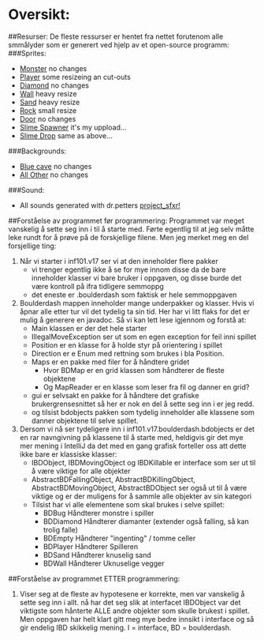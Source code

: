# Oversikt:
##Resurser:
De fleste ressurser er hentet fra nettet forutenom alle smmålyder som er generert ved hjelp
av et open-source programm:
###Sprites:
* <a href='http://opengameart.org/content/10-basic-rpg-enemies'>Monster</a> no changes
* <a href='http://opengameart.org/content/business-of-rage-characeter-beatemup-2d'>Player</a> some resizeing an cut-outs
* <a href='http://opengameart.org/content/gem-icons'>Diamond</a> no changes
* <a href='http://opengameart.org/content/metalstone-textures'>Wall</a> heavy resize
* <a href='http://opengameart.org/content/hand-painted-texture-sandstone'>Sand</a> heavy resize
* <a href='http://opengameart.org/content/forest-scene-items-animated-slimeexp-orbs'>Rock</a> small resize
* <a href='http://opengameart.org/content/basic-map-32x32-by-silver-iv'>Door</a> no changes
* <a href='http://opengameart.org/content/slime-1'>Slime Spawner</a> it's my uppload...
* <a href='http://opengameart.org/content/slime-1'>Slime Drop</a> same as above...

###Backgrounds:
* <a href='http://opengameart.org/content/seamless-cave-background'>Blue cave</a> no changes
* <a href='http://opengameart.org/content/backgrounds-0'>All Other</a> no changes

###Sound:
* All sounds generated with dr.petters <a href='http://www.drpetter.se/project_sfxr.html'>project_sfxr!</a>

##Forståelse av programmet før programmering:
Programmet var meget vanskelig å sette seg inn i til å starte med. Førte egentlig til at jeg selv
måtte leke rundt for å prøve på de forskjellige filene. Men jeg merket meg en del forsjellige ting:
1) Når vi starter i inf101.v17 ser vi at den inneholder flere pakker
    * vi trenger egentlig ikke å se for mye innom disse da de bare inneholder klasser vi
    bare bruker i oppgaven, og disse burde det være kontroll på ifra tidligere semmoppg
    * det eneste er .boulderdash som faktisk er hele semmoppgaven
2) Boulderdash mappen inneholder mange underpakker og klasser. Hvis vi åpnar alle etter tur
vil det tydelig ta sin tid. Her har vi litt flaks for det er mulig å generere en javadoc.
Så vi kan lett lese igjennom og forstå at:
    * Main klassen er der det hele starter
    * IllegalMoveException ser ut som en egen exception for feil inni spillet
    * Position er en klasse for å holde styr på orientering i spillet
    * Direction er e Enum med rettning som brukes i bla Position.
    * Maps er en pakke med filer for å håndtere gridet
        * Hvor BDMap er en grid klassen som håndterer de fleste objektene
        * Og MapReader er en klasse som leser fra fil og danner en grid?
    * gui er selvsakt en pakke for å håndtere det grafiske brukergrensesnittet så her er nok
    en del å sette seg inn i er jeg redd.
    * og tilsist bdobjects pakken som tydelig inneholder alle klassene som danner objektene til selve
    spillet.
3) Dersom vi nå ser tydeligere inn i inf101.v17.boulderdash.bdobjects er det en rar navngivning på
klassene til å starte med, heldigvis gir det mye mer mening i IntelliJ da det med en gang grafisk
forteller oss att dette ikke bare er klassiske klasser:
    * IBDObject, IBDMovingObject og IBDKillable er interface som ser ut til å være viktige for alle objekter
    * AbstractBDFallingObject, AbstractBDKillingObject, AbstractBDMovingObject, AbstractBDObject ser også
    ut til å være viktige og er der muligens for å sammle alle objekter av sin kategori
    * Tilsist har vi alle elementene som skal brukes i selve spillet:
        * BDBug         Håndterer monstre i spiller
        * BDDiamond     Håndterer diamanter (extender også falling, så kan trolig falle)
        * BDEmpty       Håndterer "ingenting" / tomme celler
        * BDPlayer      Håndterer Spilleren
        * BDSand        Håndterer knuselig sand
        * BDWall        Håndterer Uknuselige vegger
        
##Forståelse av programmet ETTER programmering:
1) Viser seg at de fleste av hypotesene er korrekte, men var vanskelig å sette seg inn i allt.
nå har det seg slik at interfacet IBDObject var det viktigste som hånterte ALLE andre objekter
som skulle brukest i spillet. Men oppgaven har helt klart gitt meg mye bedre innsikt i interface
og så gir endelig IBD skikkelig mening. I = interface, BD = boulderdash.